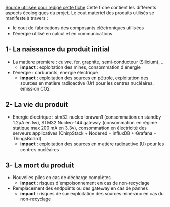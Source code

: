 [Source utilisée pour redigé cette fiche](http://les.cahiers-developpement-durable.be/outils/analyse-du-cycle-de-vie)
Cette fiche contient les différents aspects écologiques du projet. Le cout matériel des produits utilisés se manifeste à travers : 
  - le cout de fabrications des composants éléctroniques utilisées 
  - l'énergie utilisé en calcul et en communications  

## 1- La naissance du produit initial 
- La matière première : cuivre, fer, graphite, semi-conducteur (Silicium), ...
  - **impact** : exploitation des mines, consommation d'énergie
- l'énergie : carburants, énergie électrique 
  - **impact** : exploitation des sources en pétrole, exploitation des sources en matière radioactive (Ur) pour les centres nucléaires, emission CO2


## 2- La vie du produit
- Energie électrique : stm32 nucleo lorawan1 (consommation en standby 1.2µA en 5v), STM32 Nucleo-144 gateway (consommation en régime statique max 200 mA en 3.3v), consommation en électricité des serveurs applicatives (ChirpStack + Nodered + influxDB + Grafana + ThingsBoard)
  - **impact** : exploitation des sources en matière radioactive (U) pour les centres nucléaires  


## 3- La mort du produit 
- Nouvelles piles en cas de décharge complètes 
  - **impact** : risques d'empoisonnement en cas de non-recyclage  
- Remplacement des endpoints ou des gateway en cas de pannes  
  - **impact** : risques de sur exploitation des sources mineraux en cas du non-recyclage 
